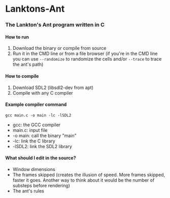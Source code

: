 # Lanktons-Ant
### The Lankton's Ant program written in C 
#### How to run
1. Download the binary or compile from source
2. Run it in the CMD line or from a file browser (if you're in the CMD line you can use `--randomize` to randomize the cells and/or `--trace` to trace the ant's path)

#### How to compile
1. Download SDL2 (libsdl2-dev from apt)
2. Compile with any C compiler

#### Example compiler command
`gcc main.c -o main -lc -lSDL2`
- gcc: the GCC compiler
- main.c: input file
- -o main: call the binary "main"
- -lc: link the C library
- -lSDL2: link the SDL2 library

#### What should I edit in the source?
- Window dimensions
- The frames skipped (creates the illusion of speed. More frames skipped, faster it goes. Another way to think about it would be the number of substeps before rendering)
- The ant's rules
